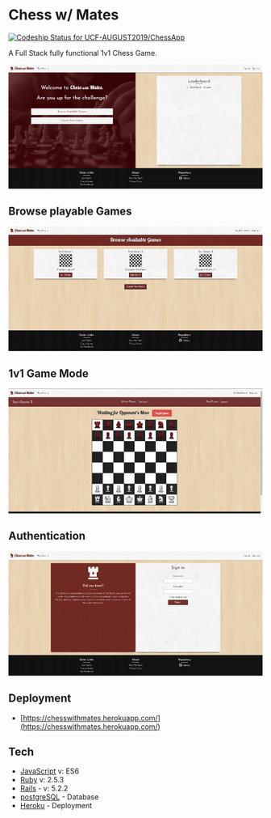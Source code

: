 # Chess w/ Mates

[![Codeship Status for UCF-AUGUST2019/ChessApp](https://app.codeship.com/projects/444e7260-ff3c-0137-36b1-3a5faa18747a/status?branch=master)](https://app.codeship.com/projects/377915)

A Full Stack fully functional 1v1 Chess Game.

<img src="images/index.PNG">

## Browse playable Games

<img src="images/browse.PNG">

## 1v1 Game Mode

<img src="images/board.PNG">

## Authentication

<img src="images/auth.PNG">

## Deployment

- [https://chesswithmates.herokuapp.com/](https://chesswithmates.herokuapp.com/)

## Tech

- [JavaScript](https://developer.mozilla.org/en-US/docs/Web/JavaScript) v: ES6
- [Ruby](https://www.ruby-lang.org/en/documentation/) v: 2.5.3
- [Rails](https://rubyonrails.org/) - v: 5.2.2
- [postgreSQL](https://www.postgresql.org/) - Database
- [Heroku](https://devcenter.heroku.com/) - Deployment

